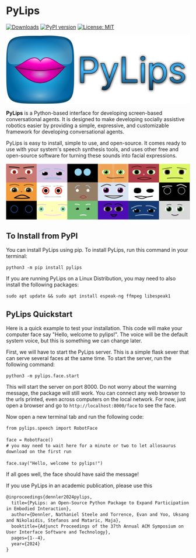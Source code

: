 # PyLips

[![Downloads](https://static.pepy.tech/badge/pylips)](https://pepy.tech/project/pylips) [![PyPI version](https://badge.fury.io/py/pylips.svg)](https://badge.fury.io/py/pylips) [![License: MIT](https://img.shields.io/badge/License-MIT-yellow.svg)](https://opensource.org/licenses/MIT)

![The PyLips Logo](docs/source/_static/imgs/pylips_text.png)

**PyLips** is a Python-based interface for developing screen-based conversational agents.
It is designed to make developing socially assistive robotics easier by providing a
simple, expressive, and customizable framework for developing conversational agents.


PyLips is easy to install, simple to use, and open-source.
It comes ready to use with your system's speech synthesis tools, and
uses other free and open-source software for turning these sounds into facial expressions.

![The PyLips Faces](docs/source/_static/imgs/many_faces.png)

## To Install from PyPI

You can install PyLips using pip. To install PyLips, run this command in your terminal:

```
python3 -m pip install pylips
```

If you are running PyLips on a Linux Distribution, you may need to also install the following packages:

```
sudo apt update && sudo apt install espeak-ng ffmpeg libespeak1
```

## PyLips Quickstart

Here is a quick example to test your installation. This code will make your computer face say 
"Hello, welcome to pylips!". The voice will be the default system voice, but this is something
we can change later.

First, we will have to start the PyLips server. This is a simple flask sever that can serve several
faces at the same time. To start the server, run the following command:

```
python3 -m pylips.face.start
```

This will start the server on port 8000. Do not worry about the warning message, the package will 
still work. You can connect any web browser to the urls printed, even across computers on the local network.
For now, just open a browser and go to `http://localhost:8000/face` to see the face.

Now open a new terminal tab and run the following code:

```
from pylips.speech import RobotFace

face = RobotFace()
# you may need to wait here for a minute or two to let allosaurus download on the first run

face.say("Hello, welcome to pylips!")
```

If all goes well, the face should have said the message!


If you use PyLips in an academic publication, please use this
```
@inproceedings{dennler2024pylips,
  title={PyLips: an Open-Source Python Package to Expand Participation in Embodied Interaction},
  author={Dennler, Nathaniel Steele and Torrence, Evan and Yoo, Uksang and Nikolaidis, Stefanos and Mataric, Maja},
  booktitle={Adjunct Proceedings of the 37th Annual ACM Symposium on User Interface Software and Technology},
  pages={1--4},
  year={2024}
}
```

